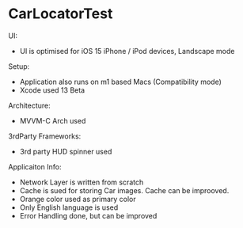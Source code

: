 # CarLocatorTest


UI: 
- UI is optimised for iOS 15 iPhone / iPod devices, Landscape mode

Setup:
- Application also runs on m1 based Macs (Compatibility mode)
- Xcode used 13 Beta 

Architecture: 
- MVVM-C Arch used

3rdParty Frameworks:
- 3rd party HUD spinner used 

Applicaiton Info:
- Network Layer is written from scratch
- Cache is sued for storing Car images. Cache can be improoved.
- Orange color used as  primary color 
- Only English language is used 
- Error Handling done, but can be improved
